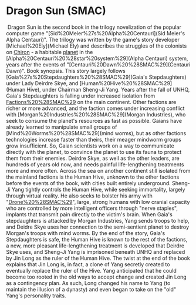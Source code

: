 # Dragon Sun (SMAC)

﻿
Dragon Sun is the second book in the trilogy novelization of the popular computer game "[Sid%20Meier%27s%20Alpha%20Centauri](Sid Meier's Alpha Centauri)". The trilogy was written by the game's story developer [Michael%20Ely](Michael Ely) and describes the struggles of the colonists on [Chiron](Chiron) - a habitable [planet](planet) in the [Alpha%20Centauri%20%28star%20system%29](Alpha Centauri) system, years after the events of "[Centauri%20Dawn%20%28SMAC%29](Centauri Dawn)".
Book synopsis.
This story largely follows [Gaia%27s%20Stepdaughters%20%28SMAC%29](Gaia's Stepdaughters) under Lady Deirdre Skye, and [Human%20Hive%20%28SMAC%29](Human Hive), under Chairman Sheng-Ji Yang. 
Years after the fall of UNHQ, Gaia's Stepdaughters is falling under increased isolation from [Factions%20%28SMAC%29](factions) on the main continent. Other factions are richer or more advanced, and the faction comes under increasing conflict with [Morgan%20Industries%20%28SMAC%29](Morgan Industries), who seek to consume the planet's resources as fast as possible. Gaians have already learned to manipulate small groups of [Mind%20Worms%20%28SMAC%29](mind worms), but as other factions technologies increase faster than theirs, their meager mindworm groups grow insufficient. So, Gaian scientists work on a way to communicate directly with the planet, to convince the planet to use its fauna to protect them from their enemies. Deirdre Skye, as well as the other leaders, are hundreds of years old now, and needs painful life-lengthening treatments more and more often. 
Across the sea on another continent still isolated from the mainland factions is the Human Hive, unknown to the other factions before the events of the book, with cities built entirely underground. Sheng-Ji Yang tightly controls the Human Hive, while seeking immortality, largely through virtual reality. He also seeks to bolster his army with "[Drone%20%28SMAC%29](drones)", large, strong humans with low cranial capacity who are controlled by more intelligent officers through "nerve staples", implants that transmit pain directly to the victim's brain. When Gaia's stepdaughters is attacked by Morgan Industries, Yang sends troops to help, and Deidre Skye uses her connection to the semi-sentient planet to destroy Morgan's troops with mind worms. By the end of the story, Gaia's Stepdaughters is safe, the Human Hive is known to the rest of the factions, a new, more pleasant life-lengthening treatment is developed that Deirdre Skye uses, and Sheng-Ji Yang is imprisoned beneath UNHQ and replaced by Jin Long as the ruler of the Human Hive. The twist at the end of the book explains that Jin Long is, in fact, a clone of Yang secretly created to eventually replace the ruler of the Hive. Yang anticipated that he could become too rooted in the old ways to accept change and created Jin Long as a contingency plan. As such, Long changed his name to Yang (to maintain the illusion of a dynasty) and even began to take on the "old" Yang's personality traits.